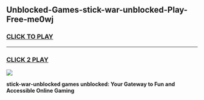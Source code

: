 
## Unblocked-Games-stick-war-unblocked-Play-Free-me0wj
<h3>
<a href="https://premium76.site?title=stick-war-unblocked&ref=18A">CLICK TO PLAY</a></h3>
<hr>

<h3>
<a href="https://premium76.site?title=stick-war-unblocked&ref=18A">CLICK 2 PLAY</a>
  
</h3>

<a href="https://premium76.site?title=stick-war-unblocked&ref=18A"><img src="https://clearcache.store/games.png"></a>


**stick-war-unblocked games unblocked: Your Gateway to Fun and Accessible Online Gaming**
